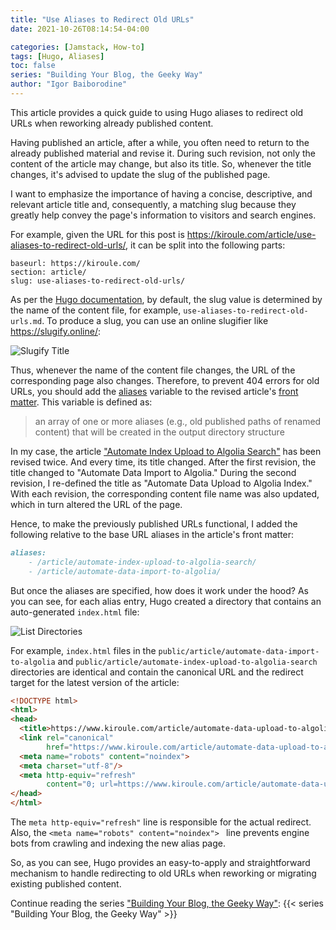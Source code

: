 ```yaml
---
title: "Use Aliases to Redirect Old URLs"
date: 2021-10-26T08:14:54-04:00

categories: [Jamstack, How-to]
tags: [Hugo, Aliases]
toc: false
series: "Building Your Blog, the Geeky Way"
author: "Igor Baiborodine"
---
```


This article provides a quick guide to using Hugo aliases to redirect old URLs when reworking already published content.

<!--more-->

Having published an article, after a while, you often need to return to the already published material and revise it. 
During such revision, not only the content of the article may change, but also its title. 
So, whenever the title changes, it's advised to update the slug of the published page.

I want to emphasize the importance of having a concise, descriptive, and relevant article title and, consequently, a matching slug because they greatly help convey the page's information to visitors and search engines.

For example, given the URL for this post is https://kiroule.com/article/use-aliases-to-redirect-old-urls/, it can be split into the following parts:
```plaintext
baseurl: https://kiroule.com/
section: article/
slug: use-aliases-to-redirect-old-urls/
```

As per the [Hugo documentation](https://gohugo.io/content-management/organization/#slug), by default, the slug value is determined by the name of the content file, for example, `use-aliases-to-redirect-old-urls.md`. 
To produce a slug, you can use an online slugifier like https://slugify.online/:

![Slugify Title](/img/content/article/use-aliases-to-redirect-old-urls/slugify-title.png)

Thus, whenever the name of the content file changes, the URL of the corresponding page also changes. 
Therefore, to prevent 404 errors for old URLs, you should add the [aliases](https://gohugo.io/content-management/urls/#aliases) variable to the revised article's [front matter](https://gohugo.io/content-management/front-matter/#predefined). 
This variable is defined as:
> an array of one or more aliases (e.g., old published paths of renamed content) that will be created in the output directory structure

In my case, the article ["Automate Index Upload to Algolia Search"](/article/automate-data-upload-to-algolia-index/) has been revised twice. 
And every time, its title changed. After the first revision, the title changed to "Automate Data Import to Algolia." 
During the second revision, I re-defined the title as "Automate Data Upload to Algolia Index." 
With each revision, the corresponding content file name was also updated, which in turn altered the URL of the page.

Hence, to make the previously published URLs functional, I added the following relative to the base URL aliases in the article's front matter:
```markdown
aliases:
    - /article/automate-index-upload-to-algolia-search/
    - /article/automate-data-import-to-algolia/
```

But once the aliases are specified, how does it work under the hood?
As you can see, for each alias entry, Hugo created a directory that contains an auto-generated `index.html` file:

![List Directories](/img/content/article/use-aliases-to-redirect-old-urls/list-directories.png)

For example, `index.html` files in the `public/article/automate-data-import-to-algolia` and `public/article/automate-index-upload-to-algolia-search` directories are identical and contain the canonical URL and the redirect target for the latest version of the article: 

```html
<!DOCTYPE html>
<html>
<head>
  <title>https://www.kiroule.com/article/automate-data-upload-to-algolia-index/</title>
  <link rel="canonical"
        href="https://www.kiroule.com/article/automate-data-upload-to-algolia-index/"/>
  <meta name="robots" content="noindex">
  <meta charset="utf-8"/>
  <meta http-equiv="refresh"
        content="0; url=https://www.kiroule.com/article/automate-data-upload-to-algolia-index/"/>
</head>
</html>
```

The `meta http-equiv="refresh"` line is responsible for the actual redirect. 
Also, the `<meta name="robots" content="noindex">
` line prevents engine bots from crawling and indexing the new alias page. 

So, as you can see, Hugo provides an easy-to-apply and straightforward mechanism to handle redirecting to old URLs when reworking or migrating existing published content.

Continue reading the series ["Building Your Blog, the Geeky Way"](/series/building-your-blog-the-geeky-way/):
{{< series "Building Your Blog, the Geeky Way" >}}
